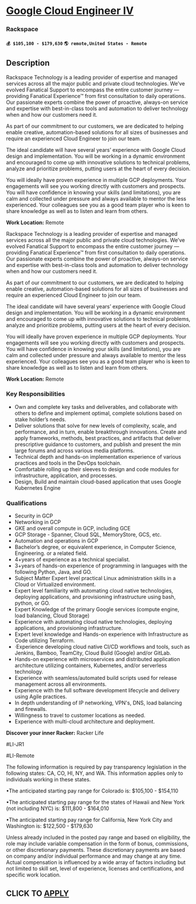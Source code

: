 # [Google Cloud Engineer IV](https://www.remotewlb.com/apply/google-cloud-engineer-iv)  
### Rackspace  
#### `💰 $105,100 - $179,630` `🌎 remote,United States - Remote`  

## Description

Rackspace Technology is a leading provider of expertise and managed services across all the major public and private cloud technologies. We’ve evolved Fanatical Support to encompass the entire customer journey — providing Fanatical Experience™ from first consultation to daily operations. Our passionate experts combine the power of proactive, always-on service and expertise with best-in-class tools and automation to deliver technology when and how our customers need it.

As part of our commitment to our customers, we are dedicated to helping enable creative, automation-based solutions for all sizes of businesses and require an experienced Cloud Engineer to join our team.

The ideal candidate will have several years’ experience with Google Cloud design and implementation. You will be working in a dynamic environment and encouraged to come up with innovative solutions to technical problems, analyze and prioritize problems, putting users at the heart of every decision.

You will ideally have proven experience in multiple GCP deployments. Your engagements will see you working directly with customers and prospects. You will have confidence in knowing your skills (and limitations), you are calm and collected under pressure and always available to mentor the less experienced. Your colleagues see you as a good team player who is keen to share knowledge as well as to listen and learn from others.

**Work Location:** Remote

  

Rackspace Technology is a leading provider of expertise and managed services across all the major public and private cloud technologies. We’ve evolved Fanatical Support to encompass the entire customer journey — providing Fanatical Experience™ from first consultation to daily operations. Our passionate experts combine the power of proactive, always-on service and expertise with best-in-class tools and automation to deliver technology when and how our customers need it.

As part of our commitment to our customers, we are dedicated to helping enable creative, automation-based solutions for all sizes of businesses and require an experienced Cloud Engineer to join our team.

The ideal candidate will have several years’ experience with Google Cloud design and implementation. You will be working in a dynamic environment and encouraged to come up with innovative solutions to technical problems, analyze and prioritize problems, putting users at the heart of every decision.

You will ideally have proven experience in multiple GCP deployments. Your engagements will see you working directly with customers and prospects. You will have confidence in knowing your skills (and limitations), you are calm and collected under pressure and always available to mentor the less experienced. Your colleagues see you as a good team player who is keen to share knowledge as well as to listen and learn from others.

**Work Location:** Remote

  

### Key Responsibilities

* Own and complete key tasks and deliverables, and collaborate with others to define and implement optimal, complete solutions based on stake holder’s needs. 
* Deliver solutions that solve for new levels of complexity, scale, and performance, and in turn, enable breakthrough innovations. Create and apply frameworks, methods, best practices, and artifacts that deliver prescriptive guidance to customers, and publish and present the min large forums and across various media platforms. 
* Technical depth and hands-on implementation experience of various practices and tools in the DevOps toolchain. 
* Comfortable rolling up their sleeves to design and code modules for infrastructure, application, and processes. 
* Design, Build and maintain cloud-based application that uses Google Kubernetes Engine

  

### Qualifications

* Security in GCP
* Networking in GCP
* GKE and overall compute in GCP, including GCE
* GCP Storage - Spanner, Cloud SQL, MemoryStore, GCS, etc.
* Automation and operations in GCP
* Bachelor’s degree, or equivalent experience, in Computer Science, Engineering. or a related field. 
* 4+years of experience as a technical specialist. 
* 3+years of hands-on experience of programming in languages with the following Python, Java, and GO. 
* Subject Matter Expert level practical Linux administration skills in a Cloud or Virtualized environment. 
* Expert level familiarity with automating cloud native technologies, deploying applications, and provisioning infrastructure using bash, python, or GO.
* Expert Knowledge of the primary Google services (compute engine, load balancing, Cloud Storage) 
* Experience with automating cloud native technologies, deploying applications, and provisioning infrastructure. 
* Expert level knowledge and Hands-on experience with Infrastructure as Code utilizing Terraform. 
* ·Experience developing cloud native CI/CD workflows and tools, such as Jenkins, Bamboo, TeamCity, Cloud Build (Google) and/or GitLab. 
* Hands-on experience with microservices and distributed application architecture utilizing containers, Kubernetes, and/or serverless technology. 
* Experience with seamless/automated build scripts used for release management across all environments. 
* Experience with the full software development lifecycle and delivery using Agile practices.
* In depth understanding of IP networking, VPN's, DNS, load balancing and firewalls. 
* Willingness to travel to customer locations as needed. 
* Experience with multi-cloud architecture and deployment.

  

 **Discover your inner Racker:** Racker Life

#LI-JR1

#LI-Remote

  

  

The following information is required by pay transparency legislation in the following states: CA, CO, HI, NY, and WA. This information applies only to individuals working in these states.

  

•The anticipated starting pay range for Colorado is: $105,100 - $154,110

•The anticipated starting pay range for the states of Hawaii and New York (not including NYC) is: $111,800 - $164,010

•The anticipated starting pay range for California, New York City and Washington is: $122,500 - $179,630

  

Unless already included in the posted pay range and based on eligibility, the role may include variable compensation in the form of bonus, commissions, or other discretionary payments. These discretionary payments are based on company and/or individual performance and may change at any time. Actual compensation is influenced by a wide array of factors including but not limited to skill set, level of experience, licenses and certifications, and specific work location.

  
## CLICK TO [APPLY](https://www.remotewlb.com/apply/google-cloud-engineer-iv)

